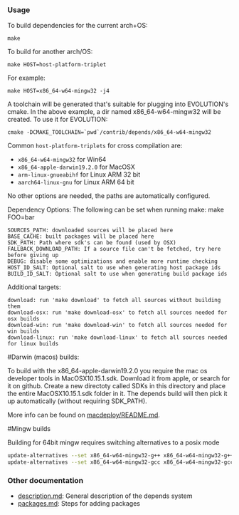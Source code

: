### Usage

To build dependencies for the current arch+OS:

    make

To build for another arch/OS:

    make HOST=host-platform-triplet

For example:

    make HOST=x86_64-w64-mingw32 -j4

A toolchain will be generated that's suitable for plugging into EVOLUTION's
cmake. In the above example, a dir named x86_64-w64-mingw32 will be
created. To use it for EVOLUTION:

    cmake -DCMAKE_TOOLCHAIN=`pwd`/contrib/depends/x86_64-w64-mingw32

Common `host-platform-triplets` for cross compilation are:

- `x86_64-w64-mingw32` for Win64
- `x86_64-apple-darwin19.2.0` for MacOSX
- `arm-linux-gnueabihf` for Linux ARM 32 bit
- `aarch64-linux-gnu` for Linux ARM 64 bit

No other options are needed, the paths are automatically configured.

Dependency Options:
The following can be set when running make: make FOO=bar

    SOURCES_PATH: downloaded sources will be placed here
    BASE_CACHE: built packages will be placed here
    SDK_PATH: Path where sdk's can be found (used by OSX)
    FALLBACK_DOWNLOAD_PATH: If a source file can't be fetched, try here before giving up
    DEBUG: disable some optimizations and enable more runtime checking
    HOST_ID_SALT: Optional salt to use when generating host package ids
    BUILD_ID_SALT: Optional salt to use when generating build package ids

Additional targets:

    download: run 'make download' to fetch all sources without building them
    download-osx: run 'make download-osx' to fetch all sources needed for osx builds
    download-win: run 'make download-win' to fetch all sources needed for win builds
    download-linux: run 'make download-linux' to fetch all sources needed for linux builds

#Darwin (macos) builds:

To build with the x86_64-apple-darwin19.2.0 you require the mac os developer tools in MacOSX10.15.1.sdk.
Download it from apple, or search for it on github. Create a new directoty called SDKs in this
directory and place the entire MacOSX10.15.1.sdk folder in it. The depends build will then pick it up automatically
(without requiring SDK_PATH).

More info can be found on [macdeploy/README.md](macdeploy/README.md).

#Mingw builds

 Building for 64bit mingw requires switching alternatives to a posix mode

 ```bash
 update-alternatives --set x86_64-w64-mingw32-g++ x86_64-w64-mingw32-g++-posix
 update-alternatives --set x86_64-w64-mingw32-gcc x86_64-w64-mingw32-gcc-posix
 ```

### Other documentation

- [description.md](description.md): General description of the depends system
- [packages.md](packages.md): Steps for adding packages
